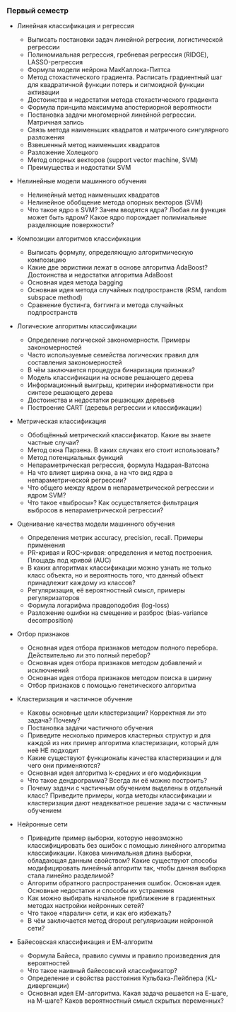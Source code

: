 ### Первый семестр

 * Линейная классификация и регрессия
   - Выписать постановки задач линейной регресии, логистической регрессии
   - Полиномиальная регрессия, гребневая регрессия (RIDGE), LASSO-регрессия
   - Формула модели нейрона МакКаллока-Питтса
   - Метод стохастического градиента. Расписать градиентный шаг для квадратичной функции потерь и сигмоидной функции активации
   - Достоинства и недостатки метода стохастического градиента
   - Формула принципа максимума апостериорной вероятности
   - Постановка задачи многомерной линейной регрессии. Матричная запись
   - Cвязь метода наименьших квадратов и матричного сингулярного разложения
   - Взвешенный метод наименьших квадратов
   - Разложение Холецкого
   - Метод опорных векторов (support vector machine, SVM)
   - Преимущества и недостатки SVM

 * Нелинейные модели машинного обучения
   - Нелинейный метод наименьших квадратов
   - Нелинейное обобщение метода опорных векторов (SVM)
   - Что такое ядро в SVM? Зачем вводятся ядра? Любая ли функция может быть ядром? Какое ядро порождает полимиальные разделяющие поверхности?

 * Композиции алгоритмов классификации
   - Выписать формулу, определяющую алгоритмическую композицию
   - Какие две эвристики лежат в основе алгоритма AdaBoost? Достоинства и недостатки алгоритма AdaBoost
   - Основная идея метода bagging
   - Основная идея метода случайных подпространств (RSM, random subspace method)
   - Сравнение бустинга, бэггинга и метода случайных подпространств

 * Логические алгоритмы классификации
   - Определение логической закономерности. Примеры закономерностей
   - Часто используемые семейства логических правил для составления закономерностей
   - В чём заключается процедура бинаризации признака?
   - Модель классификации на основе решающего дерева
   - Информационный выигрыш, критерии информативности при синтезе решающего дерева
   - Достоинства и недостатки решающих деревьев
   - Построение CART (деревья регрессии и классификации)

 * Метрическая классификация
   - Обобщённый метрический классификатор. Какие вы знаете частные случаи?
   - Метод окна Парзена. В каких случаях его стоит использовать?
   - Метод потенциальных функций
   - Непараметрическая регрессия, формула Надарая-Ватсона
   - На что влияет ширина окна, а на что вид ядра в непараметрической регрессии?
   - Что общего между ядром в непараметрической регрессии и ядром SVM?
   - Что такое «выбросы»? Как осуществляется фильтрация выбросов в непараметрической регрессии?

 * Оценивание качества модели машинного обучения
   - Определения метрик accuracy, precision, recall. Примеры применения
   - PR-кривая и ROC-кривая: определения и метод построения. Площадь под кривой (AUC)
   - В каких алгоритмах классификации можно узнать не только класс объекта, но и вероятность того, что данный объект принадлежит каждому из классов?
   - Регуляризация, её вероятностный смысл, примеры регуляризаторов
   - Формула логарифма правдоподобия (log-loss)
   - Разложение ошибки на смещение и разброс (bias-variance decomposition)

 * Отбор признаков
   - Основная идея отбора признаков методом полного перебора. Действительно ли это полный перебор?
   - Основная идея отбора признаков методом добавлений и исключнений
   - Основная идея отбора признаков методом поиска в ширину
   - Отбор признаков с помощью генетического алгоритма

 * Кластеризация и частичное обучение
   - Каковы основные цели кластеризации? Корректная ли это задача? Почему?
   - Постановка задачи частичного обучения
   - Приведите несколько примеров кластерных структур и для каждой из них пример алгоритма кластеризации, который для неё НЕ подходит
   - Какие существуют функционалы качества кластеризации и для чего они применяются?
   - Основная идея алгоритма k-средних и его модификации
   - Что такое дендрограмма? Всегда ли её можно построить?
   - Почему задачи с частичным обучением выделены в отдельный класс? Приведите примеры, когда методы классификации и кластеризации дают неадекватное решение задачи с частичным обучением

 * Нейронные сети
   - Приведите пример выборки, которую невозможно классифицировать без ошибок с помощью линейного алгоритма классификации. Какова минимальная длина выборки, обладающая данным свойством? Какие существуют способы модифицировать линейный алгоритм так, чтобы данная выборка стала линейно разделимой?
   - Алгоритм обратного распространения ошибок. Основная идея. Основные недостатки и способы их устранения
   - Как можно выбирать начальное приближение в градиентных методах настройки нейронных сетей?
   - Что такое «паралич» сети, и как его избежать?
   - В чём заключается метод dropout регуляризации нейронной сети?

 * Байесовская классификация и ЕМ-алгоритм
   - Формула Байеса, правило суммы и правило произведения для вероятностей
   - Что такое наивный байесовский классификатор?
   - Определение и свойства расстояния Кульбака-Лейблера (KL-дивергенции)
   - Основная идея ЕМ-алгоритма. Какая задача решается на Е-шаге, на М-шаге? Каков вероятностный смысл скрытых переменных?

